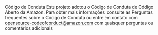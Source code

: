 Código de Conduta
Este projeto adotou o Código de Conduta de Código Aberto da Amazon. Para obter mais informações, consulte as Perguntas frequentes sobre o Código de Conduta ou entre em contato com opensource-codeofconduct@amazon.com com quaisquer perguntas ou comentários adicionais.